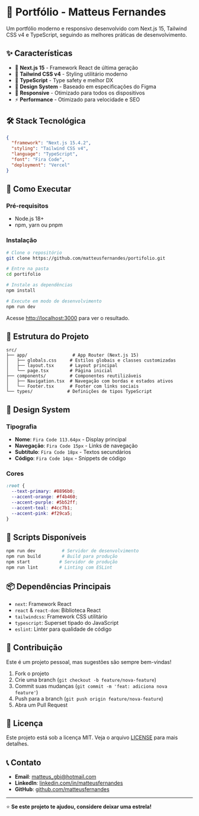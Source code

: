 # 🎨 Portfólio - Matteus Fernandes

Um portfólio moderno e responsivo desenvolvido com Next.js 15, Tailwind CSS v4 e TypeScript, seguindo as melhores práticas de desenvolvimento.

## ✨ Características

- 🚀 **Next.js 15** - Framework React de última geração
- 🎨 **Tailwind CSS v4** - Styling utilitário moderno
- 📝 **TypeScript** - Type safety e melhor DX
- 🎯 **Design System** - Baseado em especificações do Figma
- 📱 **Responsive** - Otimizado para todos os dispositivos
- ⚡ **Performance** - Otimizado para velocidade e SEO

## 🛠️ Stack Tecnológica

```json
{
  "framework": "Next.js 15.4.2",
  "styling": "Tailwind CSS v4",
  "language": "TypeScript",
  "font": "Fira Code",
  "deployment": "Vercel"
}
```

## 🚀 Como Executar

### Pré-requisitos

- Node.js 18+
- npm, yarn ou pnpm

### Instalação

```bash
# Clone o repositório
git clone https://github.com/matteusfernandes/portifolio.git

# Entre na pasta
cd portifolio

# Instale as dependências
npm install

# Execute em modo de desenvolvimento
npm run dev
```

Acesse [http://localhost:3000](http://localhost:3000) para ver o resultado.

## 📁 Estrutura do Projeto

```
src/
├── app/                 # App Router (Next.js 15)
│   ├── globals.css     # Estilos globais e classes customizadas
│   ├── layout.tsx      # Layout principal
│   └── page.tsx        # Página inicial
├── components/         # Componentes reutilizáveis
│   ├── Navigation.tsx  # Navegação com bordas e estados ativos
│   └── Footer.tsx      # Footer com links sociais
└── types/             # Definições de tipos TypeScript
```

## 🎨 Design System

### Tipografia

- **Nome**: `Fira Code 113.64px` - Display principal
- **Navegação**: `Fira Code 15px` - Links de navegação
- **Subtítulo**: `Fira Code 18px` - Textos secundários
- **Código**: `Fira Code 14px` - Snippets de código

### Cores

```css
:root {
  --text-primary: #8896b0;
  --accent-orange: #f4b460;
  --accent-purple: #5b52ff;
  --accent-teal: #4cc7b1;
  --accent-pink: #f29ca5;
}
```

## 🔧 Scripts Disponíveis

```bash
npm run dev          # Servidor de desenvolvimento
npm run build        # Build para produção
npm start           # Servidor de produção
npm run lint        # Linting com ESLint
```

## 📦 Dependências Principais

- `next`: Framework React
- `react` & `react-dom`: Biblioteca React
- `tailwindcss`: Framework CSS utilitário
- `typescript`: Superset tipado do JavaScript
- `eslint`: Linter para qualidade de código

## 🤝 Contribuição

Este é um projeto pessoal, mas sugestões são sempre bem-vindas!

1. Fork o projeto
2. Crie uma branch (`git checkout -b feature/nova-feature`)
3. Commit suas mudanças (`git commit -m 'feat: adiciona nova feature'`)
4. Push para a branch (`git push origin feature/nova-feature`)
5. Abra um Pull Request

## 📄 Licença

Este projeto está sob a licença MIT. Veja o arquivo [LICENSE](LICENSE) para mais detalhes.

## 📞 Contato

- **Email**: matteus_gbi@hotmail.com
- **LinkedIn**: [linkedin.com/in/matteusfernandes](https://linkedin.com/in/matteusfernandes)
- **GitHub**: [github.com/matteusfernandes](https://github.com/matteusfernandes)

---

⭐ **Se este projeto te ajudou, considere deixar uma estrela!**
